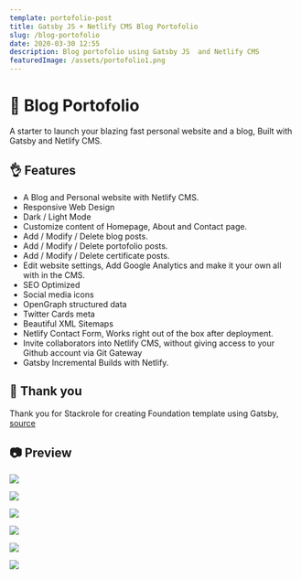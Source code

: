 ```yaml
---
template: portofolio-post
title: Gatsby JS + Netlify CMS Blog Portofolio 
slug: /blog-portofolio
date: 2020-03-30 12:55
description: Blog portofolio using Gatsby JS  and Netlify CMS
featuredImage: /assets/portofolio1.png
---
```

 

# 🚀 Blog Portofolio

A starter to launch your blazing fast personal website and a blog, Built with Gatsby and Netlify CMS.


## 👌 Features
- A Blog and Personal website with Netlify CMS.
- Responsive Web Design
- Dark / Light Mode
- Customize content of Homepage, About and Contact page.
- Add / Modify / Delete blog posts.
- Add / Modify / Delete portofolio posts.
- Add / Modify / Delete certificate posts.
- Edit website settings, Add Google Analytics and make it your own all with in the CMS.
- SEO Optimized
- Social media icons
- OpenGraph structured data
- Twitter Cards meta
- Beautiful XML Sitemaps
- Netlify Contact Form, Works right out of the box after deployment.
- Invite collaborators into Netlify CMS, without giving access to your Github account via Git Gateway
- Gatsby Incremental Builds with Netlify.

## 🙏 Thank you
Thank you for Stackrole for creating Foundation template using Gatsby, 
[source](https://github.com/stackrole/gatsby-starter-foundation)

## 📷 Preview

![](/assets/portofolio5.png)
 

![](/assets/portofolio2.png)


![](/assets/portofolio3.png)


![](/assets/portofolio4.png)


![](/assets/portofolio6.png)


![](/assets/portofolio7.png)
 
